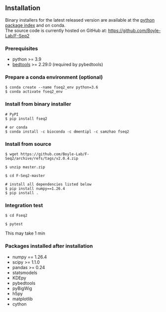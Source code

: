 ## Installation

Binary installers for the latest released version are available at the [python package index](https://pypi.org/project/pandas) and on conda.  
The source code is currently hosted on GitHub at: https://github.com/Boyle-Lab/F-Seq2

### Prerequisites
- python >= 3.9
- [bedtools](https://bedtools.readthedocs.io/en/latest/content/installation.html) >= 2.29.0 (required by pybedtools)


### Prepare a conda environment (optional)
```
$ conda create --name fseq2_env python=3.6
$ conda activate fseq2_env
```

### Install from binary installer

```
# PyPI
$ pip install fseq2

# or conda
$ conda install -c bioconda -c dmentipl -c samzhao fseq2
```

### Install from source

```
$ wget https://github.com/Boyle-Lab/F-Seq2/archive/refs/tags/v2.0.4.zip

$ unzip master.zip

$ cd F-Seq2-master

# install all dependencies listed below
$ pip install numpy==1.26.4
$ pip install .
```

### Integration test
```
$ cd Fseq2

$ pytest
```
This may take 1 min


### Packages installed after installation

- numpy == 1.26.4
- scipy >= 1.1.0
- pandas >= 0.24
- statsmodels
- KDEpy
- pybedtools
- pyBigWig
- h5py
- matplotlib
- cython
